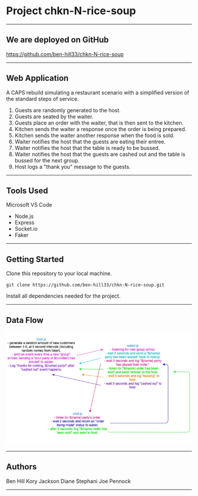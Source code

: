 # Project chkn-N-rice-soup

---

## We are deployed on **GitHub**

https://github.com/ben-hill33/chkn-N-rice-soup

---

## Web Application

A CAPS rebuild simulating a restaurant scenario with a simplified version of the standard steps of service.

1. Guests are randomly generated to the host.
1. Guests are seated by the waiter.
1. Guests place an order with the waiter, that is then sent to the kitchen.
1. Kitchen sends the waiter a response once the order is being prepared.
1. Kitchen sends the waiter another response when the food is sold.
1. Waiter notifies the host that the guests are eating their entree.
1. Waiter notifies the host that the table is ready to be bussed.
1. Waiter notifies the host that the guests are cashed out and the table is bussed for the next group.
1. Host logs a "thank you" message to the guests.

---

## Tools Used

Microsoft VS Code

-   Node.js
-   Express
-   Socket.io
-   Faker

---

## Getting Started

Clone this repository to your local machine.

```
git clone https://github.com/ben-hill33/chkn-N-rice-soup.git
```

Install all dependencies needed for the project.

---

## Data Flow

![Whiteboard](https://github.com/ben-hill33/chkn-N-rice-soup/blob/master/assets/Lab%2019%20Whiteboard.jpg)

---

## Authors

Ben Hill
Kory Jackson
Diane Stephani
Joe Pennock

---
